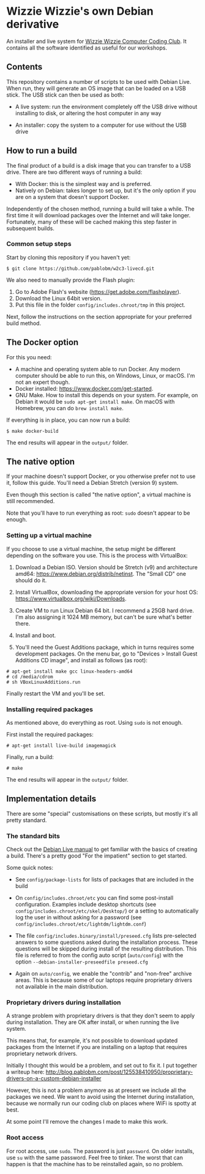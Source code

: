 # Wizzie Wizzie's own Debian derivative

An installer and live system for [Wizzie Wizzie Computer Coding Club](http://www.wizziewizzie.org/). It contains all the software identified as useful for our workshops.

## Contents

This repository contains a number of scripts to be used with Debian Live. When run, they will generate an OS image that can be loaded on a USB stick. The USB stick can then be used as both:

  * A live system: run the environment completely off the USB drive without installing to disk, or altering the host computer in any way

  * An installer: copy the system to a computer for use without the USB drive

## How to run a build

The final product of a build is a disk image that you can transfer to a USB drive. There are two different ways of running a build:

* With Docker: this is the simplest way and is preferred.
* Natively on Debian: takes longer to set up, but it's the only option if you are on a system that doesn't support Docker.

Independently of the chosen method, running a build will take a while. The first time it will download packages over the Internet and will take longer. Fortunately, many of these will be cached making this step faster in subsequent builds.

### Common setup steps

Start by cloning this repository if you haven't yet:

```
$ git clone https://github.com/pablobm/w2c3-livecd.git
```

We also need to manually provide the Flash plugin:

1. Go to Adobe Flash's website (https://get.adobe.com/flashplayer).
2. Download the Linux 64bit version.
3. Put this file in the folder `config/includes.chroot/tmp` in this project.

Next, follow the instructions on the section appropriate for your preferred build method.

## The Docker option

For this you need:

* A machine and operating system able to run Docker. Any modern computer should be able to run this, on Windows, Linux, or macOS. I'm not an expert though.
* Docker installed: https://www.docker.com/get-started.
* GNU Make. How to install this depends on your system. For example, on Debian it would be `sudo apt-get install make`. On macOS with Homebrew, you can do `brew install make`.

If everything is in place, you can now run a build:

```
$ make docker-build
```

The end results will appear in the `output/` folder.

## The native option

If your machine doesn't support Docker, or you otherwise prefer not to use it, follow this guide. You'll need a Debian Stretch (version 9) system.

Even though this section is called "the native option", a virtual machine is still recommended.

Note that you'll have to run everything as root: `sudo` doesn't appear to be enough.

### Setting up a virtual machine

If you choose to use a virtual machine, the setup might be different depending on the software you use. This is the process with VirtualBox:

  1. Download a Debian ISO. Version should be Stretch (v9) and architecture amd64: https://www.debian.org/distrib/netinst. The "Small CD" one should do it.

  2. Install VirtualBox, downloading the appropriate version for your host OS: https://www.virtualbox.org/wiki/Downloads.

  3. Create VM to run Linux Debian 64 bit. I recommend a 25GB hard drive. I'm also assigning it 1024 MB memory, but can't be sure what's better there.

  4. Install and boot.

  5. You'll need the Guest Additions package, which in turns requires some development packages. On the menu bar, go to "Devices > Install Guest Additions CD image", and install as follows (as root):

```
# apt-get install make gcc linux-headers-amd64
# cd /media/cdrom
# sh VBoxLinuxAdditions.run
```

Finally restart the VM and you'll be set.

### Installing required packages

As mentioned above, do everything as root. Using `sudo` is not enough.

First install the required packages:

```
# apt-get install live-build imagemagick
```

Finally, run a build:

```
# make
```

The end results will appear in the `output/` folder.

## Implementation details

There are some "special" customisations on these scripts, but mostly it's all pretty standard.

### The standard bits

Check out the [Debian Live manual](https://live-team.pages.debian.net/live-manual/html/live-manual/index.en.html) to get familiar with the basics of creating a build. There's a pretty good "For the impatient" section to get started.

Some quick notes:

  * See `config/package-lists` for lists of packages that are included in the build

  * On `config/includes.chroot/etc` you can find some post-install configuration. Examples include desktop shortcuts (see `config/includes.chroot/etc/skel/Desktop/`) or a setting to automatically log the user in without asking for a password (see `config/includes.chroot/etc/lightdm/lightdm.conf`)

  * The file `config/includes.binary/install/preseed.cfg` lists pre-selected answers to some questions asked during the installation process. These questions will be skipped during install of the resulting distribution. This file is referred to from the config auto script (`auto/config`) with the option `--debian-installer-preseedfile preseed.cfg`

  * Again on `auto/config`, we enable the "contrib" and "non-free" archive areas. This is because some of our laptops require proprietary drivers not available in the main distribution.

### Proprietary drivers during installation

A strange problem with proprietary drivers is that they don't seem to apply during installation. They are OK after install, or when running the live system.

This means that, for example, it's not possible to download updated packages from the Internet if you are installing on a laptop that requires proprietary network drivers.

Initially I thought this would be a problem, and set out to fix it. I put together a writeup here: http://blog.pablobm.com/post/125538410950/proprietary-drivers-on-a-custom-debian-installer

However, this is not a problem anymore as at present we include all the packages we need. We want to avoid using the Internet during installation, because we normally run our coding club on places where WiFi is spotty at best.

At some point I'll remove the changes I made to make this work.

### Root access

For root access, use `sudo`. The password is just `password`. On older installs, use `su` with the same password. Feel free to tinker. The worst that can happen is that the machine has to be reinstalled again, so no problem.
